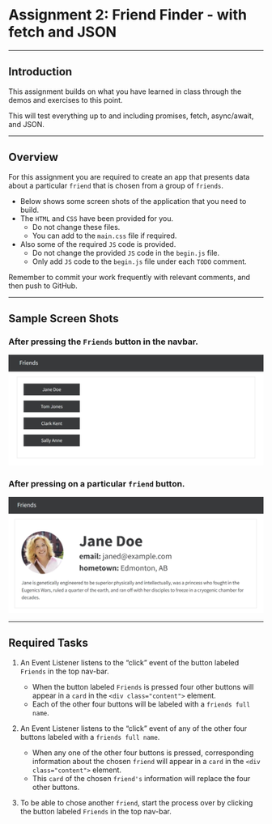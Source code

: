 # Assignment 2: Friend Finder - with fetch and JSON

----

## Introduction

This assignment builds on what you have learned in class through the demos and exercises to this point.

This will test everything up to and including promises, fetch, async/await, and JSON.

----

## Overview

For this assignment you are required to create an app that presents data about a particular `friend` that is chosen from a group of `friends`.

- Below shows some screen shots of the application that you need to build. 
- The `HTML` and `CSS` have been provided for you. 
  - Do not change these files. 
  - You can add to the `main.css` file if required. 
- Also some of the required `JS` code is provided. 
  - Do not change the provided `JS` code in the `begin.js` file. 
  - Only add `JS` code to the `begin.js` file under each `TODO` comment.

Remember to commit your work frequently with relevant comments, and then push to GitHub.

----

## Sample Screen Shots

### After pressing the `Friends` button in the navbar. 
![](./img/screen01.jpg)

### After pressing on a particular `friend` button. 
![](./img/screen02.jpg)

----

## Required Tasks

1. An Event Listener listens to the “click” event of the button labeled `Friends` in the top nav-bar.

   - When the button labeled `Friends` is pressed four other buttons will appear in a `card` in the `<div class="content">` element.
   - Each of the other four buttons will be labeled with a `friends full name`.

2. An Event Listener listens to the “click” event of any of the other four buttons labeled with a `friends full name`.

   - When any one of the other four buttons is pressed, corresponding information about the chosen `friend` will appear in a `card` in the `<div class="content">` element.
   - This `card` of the chosen `friend's` information will replace the four other buttons.

3. To be able to chose another `friend`, start the process over by clicking the button labeled `Friends` in the top nav-bar.


